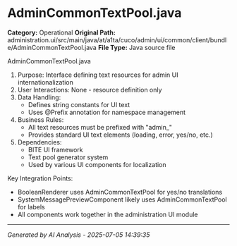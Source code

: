 # AdminCommonTextPool.java

**Category:** Operational
**Original Path:** administration.ui/src/main/java/at/a1ta/cuco/admin/ui/common/client/bundle/AdminCommonTextPool.java
**File Type:** Java source file

AdminCommonTextPool.java
1. Purpose: Interface defining text resources for admin UI internationalization
2. User Interactions: None - resource definition only
3. Data Handling:
   - Defines string constants for UI text
   - Uses @Prefix annotation for namespace management
4. Business Rules:
   - All text resources must be prefixed with "admin_"
   - Provides standard UI text elements (loading, error, yes/no, etc.)
5. Dependencies:
   - BITE UI framework
   - Text pool generator system
   - Used by various UI components for localization

Key Integration Points:
- BooleanRenderer uses AdminCommonTextPool for yes/no translations
- SystemMessagePreviewComponent likely uses AdminCommonTextPool for labels
- All components work together in the administration UI module

---
*Generated by AI Analysis - 2025-07-05 14:39:35*
